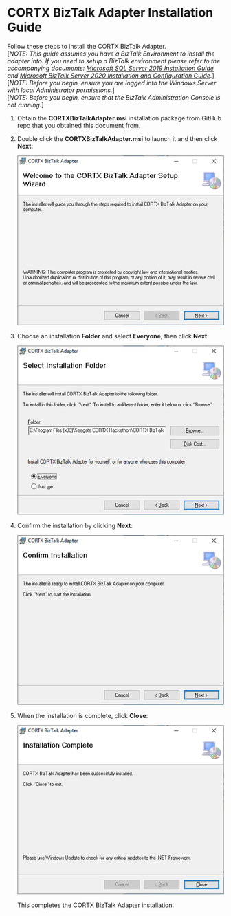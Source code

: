 # CORTX BizTalk Adapter Installation Guide  
Follow these steps to install the CORTX BizTalk Adapter.   
[*NOTE: This guide assumes you have a BizTalk Environment to install the adapter into. If you need to setup a BizTalk environment please refer to the accompanying documents:  [Microsoft SQL Server 2019 Installation Guide](./Microsoft%20SQL%20Server%202019%20Installation%20Guide.md) and [Microsoft BizTalk Server 2020 Installation and Configuration Guide](./Microsoft%BizTalk%Server%20Installation%20and%20Configuration%20Guide.md).*]  
[*NOTE: Before you begin, ensure you are logged into the Windows Server with local Administrator permissions.*]  
[*NOTE: Before you begin, ensure that the BizTalk Administration Console is not running.*]  


1.  Obtain the **CORTXBizTalkAdapter.msi** installation package from GitHub repo
    that you obtained this document from.

2.  Double click the **CORTXBizTalkAdapter.msi** to launch it and then click
    **Next**:  
    
    ![](media/20d22e628f4f5a3fd75dc6aee963c8a1.png)

3.  Choose an installation **Folder** and select **Everyone**, then click
    **Next**:  
    
    ![](media/5c9433a1c57d235582bc80794d0a674c.png)

4.  Confirm the installation by clicking **Next**:  
    
    ![](media/426b11d8ebf5efcc869b1642a4e57b66.png)

5.  When the installation is complete, click **Close**:  
    
    ![](media/dad50d9c55dc05613f0317b591418505.png)  
    
    This completes the CORTX BizTalk Adapter installation.
